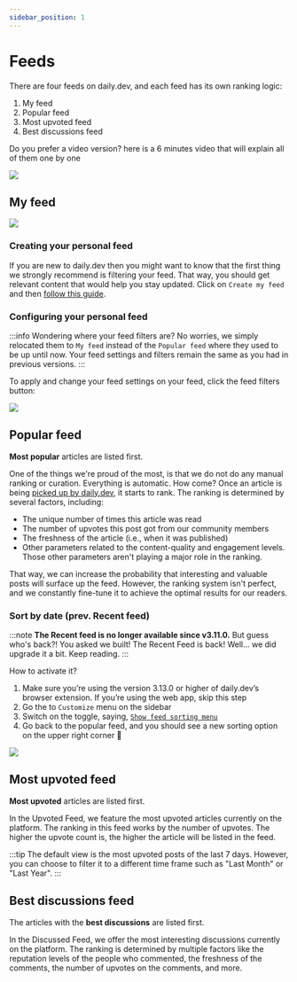 ```yaml
---
sidebar_position: 1
---
```


# Feeds

There are four feeds on daily.dev, and each feed has its own ranking logic:

1. My feed
2. Popular feed 
3. Most upvoted feed
4. Best discussions feed

Do you prefer a video version? here is a 6 minutes video that will explain all of them one by one

[![](https://daily-now-res.cloudinary.com/image/upload/v1647589793/docs/feeds-youtube.png)](https://youtu.be/-NIuN8m5Pe8)



## My feed

![](https://daily-now-res.cloudinary.com/image/upload/v1641896166/docs/87532f59-b548-40b4-9f3d-c93043196a81.png)

### Creating your personal feed
If you are new to daily.dev then you might want to know that the first thing we strongly recommend is filtering your feed. That way, you should get relevant content that would help you stay updated. Click on `Create my feed` and then [follow this guide](../settingyourfeed/filtering-content-feed.md).

### Configuring your personal feed

:::info
Wondering where your feed filters are? No worries, we simply relocated them to `My feed` instead of the `Popular feed` where they used to be up until now. Your feed settings and filters remain the same as you had in previous versions. 
:::

To apply and change your feed settings on your feed, click the feed filters button:

![](https://daily-now-res.cloudinary.com/image/upload/v1641896926/docs/4a577d6a-23bf-4d94-8141-d5681cc564c8.png)

## Popular feed 

**Most popular** articles are listed first.

One of the things we're proud of the most, is that we do not do any manual ranking or curation. Everything is automatic. How come? Once an article is being [picked up by daily.dev](../how-does-daily-dev-work/how-to-get-featured.md), it starts to rank. The ranking is determined by several factors, including:

* The unique number of times this article was read
* The number of upvotes this post got from our community members
* The freshness of the article (i.e., when it was published)
* Other parameters related to the content-quality and engagement levels. Those other parameters aren't playing a major role in the ranking.

That way, we can increase the probability that interesting and valuable posts will surface up the feed. However, the ranking system isn't perfect, and we constantly fine-tune it to achieve the optimal results for our readers.

### Sort by date (prev. Recent feed)

:::note
**The Recent feed is no longer available since v3.11.0.** But guess who's back?! You asked we built! The Recent Feed is back! Well… we did upgrade it a bit. Keep reading.
:::

How to activate it?
1. Make sure you’re using the version 3.13.0 or higher of daily.dev’s browser extension. If you’re using the web app, skip this step
2. Go the to `Customize` menu on the sidebar
3. Switch on the toggle, saying, [`Show feed sorting menu`](../customize-your-feed/preferences.md)
4. Go back to the popular feed, and you should see a new sorting option on the upper right corner 👀

![](https://daily-now-res.cloudinary.com/image/upload/v1642427116/docs/Screen_Shot_2022-01-17_at_15.43.51.png)

## Most upvoted feed

**Most upvoted** articles are listed first.

In the Upvoted Feed, we feature the most upvoted articles currently on the platform. The ranking in this feed works by the number of upvotes. The higher the upvote count is, the higher the article will be listed in the feed.

:::tip
The default view is the most upvoted posts of the last 7 days. However, you can choose to filter it to a different time frame such as "Last Month" or "Last Year".
:::

## Best discussions feed

The articles with the **best discussions** are listed first.

In the Discussed Feed, we offer the most interesting discussions currently on the platform. The ranking is determined by multiple factors like the reputation levels of the people who commented, the freshness of the comments, the number of upvotes on the comments, and more.


